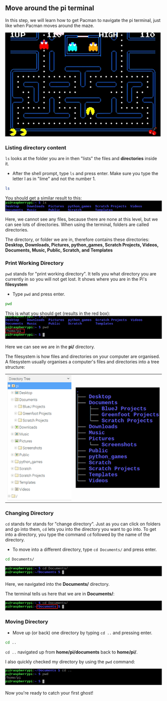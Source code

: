 ## Move around the pi terminal

In this step, we will learn how to get Pacman to navigate the pi terminal, just like when Pacman moves around the maze.

![Pacman Gif](images/pacmangiphy.gif)


### Listing directory content

`ls` looks at the folder you are in then "lists" the files and **directories** inside it.

+ After the shell prompt, type `ls` and press enter. Make sure you type the letter l as in "lime" and not the number 1.
```bash
ls
```
You should get a similar result to this:
![LS Command](images/lscommand.png)

Here, we cannot see any files, because there are none at this level, but we can see lots of directories. When using the terminal, folders are called directories.

The directory, or folder we are in, therefore contains these directories:
**Desktop, Downloads, Pictures, python_games, Scratch Projects, Videos, Documents, Music, Public, Scratch, and Templates**


### Print Working Directory

`pwd` stands for "print working directory". It tells you what directory you are currently in so you will not get lost. It shows where you are in the Pi's **filesystem**

+ Type `pwd` and press enter.
```bash
pwd
```
This is what you should get (results in the red box):
![PWD Command](images/pwdcommand.png)

Here we can see we are in the **pi/** directory.

The filesystem is how files and directories on your computer are organised. A filesystem usually organises a computer's files and directories into a tree structure:

|                                              |                                              |
| :------------------------------------------: | :------------------------------------------: |
| ![File Manager](images/filemanager.png)      | ![File Tree](images/filetree.png)            |


### Changing Directory

`cd` stands for stands for "change directory". Just as you can click on folders and go into them, `cd` lets you into the directory you want to go into. To get into a directory, you type the command `cd` followed by the name of the directory.

+ To move into a different directory, type `cd Documents/` and press enter.
```bash
cd Documents/
```
![CD Documents](images/cddocuments.png)

Here, we navigated into the **Documents/** directory.

The terminal tells us here that we are in **Documents/**:

![CD Documents path](images/cddocumentspath.png)


### Moving Directory

+ Move up (or back) one directory by typing `cd ..` and pressing enter.
```bash
cd ..
```
`cd ..` navigated up from **home/pi/documents** back to **home/pi/**.

I also quickly checked my directory by using the `pwd` command:

![CD DotDot Command](images/cddotdotcommand.png)

Now you're ready to catch your first ghost!
